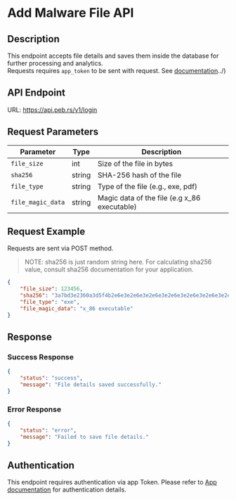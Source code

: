 # Add Malware File API

## Description
This endpoint accepts file details and saves them inside the database for further processing and analytics.
<br>
Requests requires `app_token` to be sent with request. See [documentation](../Manuals/)../)

## API Endpoint
URL: https://api.peb.rs/v1/login

## Request Parameters

| Parameter         | Type   | Description                                  |
|-------------------|--------|----------------------------------------------|
| `file_size`       | int    | Size of the file in bytes                    |
| `sha256`          | string | SHA-256 hash of the file                     |
| `file_type`       | string | Type of the file (e.g., exe, pdf)            |
| `file_magic_data` | string | Magic data of the file (e.g x_86 executable) |

## Request Example
Requests are sent via POST method.
> NOTE: sha256 is just random string here. For calculating sha256 value, consult sha256 documentation for your application.
```json
{
    "file_size": 123456,
    "sha256": "3a7bd3e2360a3d5f4b2e6e3e2e6e3e2e6e3e2e6e3e2e6e3e2e6e3e2e6e3e2e6e",
    "file_type": "exe",
    "file_magic_data": "x_86 executable"
}
```

## Response

### Success Response

```json
{
    "status": "success",
    "message": "File details saved successfully."
}
```

### Error Response

```json
{
    "status": "error",
    "message": "Failed to save file details."
}
```

## Authentication

This endpoint requires authentication via app Token. Please refer to [App documentation](../Manuals/App%20token%20handling.md) for authentication details.
